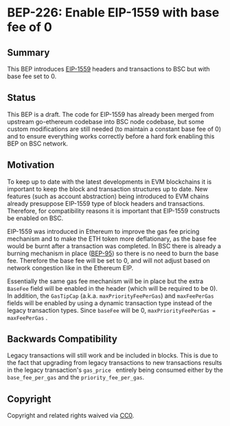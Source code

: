 
# BEP-226: Enable EIP-1559 with base fee of 0


## Summary
This BEP introduces [EIP-1559](https://github.com/ethereum/EIPs/blob/master/EIPS/eip-1559.md) headers and transactions to BSC but with base fee set to 0. 


## Status
This BEP is a draft. The code for EIP-1559 has already been merged from upstream go-ethereum codebase into BSC node codebase, but some custom modifications are still needed (to maintain a constant base fee of 0) and to ensure everything works correctly before a hard fork enabling this BEP on BSC network.

## Motivation
To keep up to date with the latest developments in EVM blockchains it is important to keep the block and transaction structures up to date. New features (such as account abstraction) being introduced
to EVM chains already presuppose EIP-1559 type of block headers and transactions. Therefore, for compatibility reasons it is important that EIP-1559 constructs be enabled on BSC. 

EIP-1559 was introduced in Ethereum to improve the gas fee pricing mechanism and to make the ETH token more deflationary, as the base fee would be burnt after a transaction was completed. In BSC there is already a burning mechanism in place ([BEP-95](https://github.com/bnb-chain/BEPs/blob/master/BEP95.md)) so there is no need to burn the base fee. Therefore the base fee will be set to 0, and will
not adjust based on network congestion like in the Ethereum EIP.

Essentially the same gas fee mechanism will be in place but the extra `BaseFee` field will be enabled in the header (which will be required to be 0). In addition, the `GasTipCap` (a.k.a. `maxPriorityFeePerGas`)  and  `maxFeePerGas` fields will be enabled by using a dynamic transaction type instead of the legacy transaction types. Since `baseFee` will be 0, `maxPriorityFeePerGas = maxFeePerGas` .



## Backwards Compatibility
Legacy transactions will still work and be included in blocks.  This is due to the fact that upgrading from legacy transactions to new transactions results in the legacy transaction's `gas_price ` entirely being consumed either by the `base_fee_per_gas` and the `priority_fee_per_gas`. 


## Copyright
Copyright and related rights waived via [CC0](https://creativecommons.org/publicdomain/zero/1.0/).
